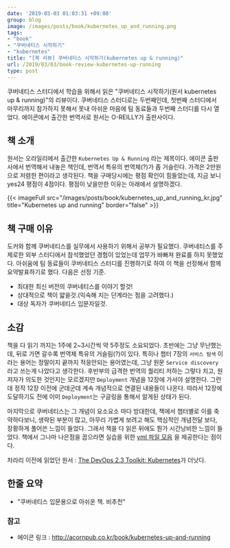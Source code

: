 ```yaml
---
date: '2019-03-03 01:03:31 +09:00'
group: blog
image: /images/posts/book/kubernetes_up_and_running.png
tags:
- "book"
- "쿠버네티스 시작하기"
- "kubernetes"
title: "[북 리뷰] 쿠버네티스 시작하기(kubernetes up & running)"
url: /2019/03/03/book-review-kubernetes-up-running
type: post
---
```


쿠버네티스 스터디에서 학습을 위해서 읽은 "쿠버네티스 시작하기(원서 kubernetes up & running)"의 리뷰이다. 쿠버네티스 스터디로는 두번째인데, 첫번째 스터디에서 마무리까지 참가하지 못해서
못내 아쉬운 마음에 팀 동료들과 두번째 스터디를 다시 열었다. 에이콘에서 출간한 번역서로 원서는 O-REILLY가 출판사이다.

<!--more-->

## 책 소개

원서는 오라일리에서 출간한 `Kubernetes Up & Running` 라는 제목이다. 에이콘 출판사에서 번역해서 내놓은 책인데, 번역서 특유의 번역체(?)가 좀 거슬린다.
가격은 2만원으로 저렴한 편이라고 생각된다. 책을 구매당시에는 평점 확인이 힘들었는데, 지금 보니 yes24 평점이 4점이다. 평점이 낮을만한 이유는 아래에서 설명하겠다.

{{< imageFull src="/images/posts/book/kubernetes_up_and_running_kr.jpg" title="Kubernetes up and running" border="false" >}}

## 책 구매 이유

도커와 함께 쿠버네티스를 실무에서 사용하기 위해서 공부가 필요했다. 쿠버네티스를 주제로한 외부 스터디에서 참석했었던 경험이 있었는데 업무가 바빠져 완료를 하지 못했었다.
아쉬움에 팀 동료들이 쿠버네티스 스터디를 진행하기로 하여 이 책을 선정해서 함께 요약발표하기로 했다.
다음은 선정 기준.

- 최대한 최신 버전의 쿠버네티스를 이야기 할것!
- 상대적으로 책이 얇을것.(익숙해 지는 단계라는 점을 고려했다.)
- 대상 독자가 쿠버네티스 입문자일것.

## 소감

책을 다 읽기 까지는 1주에 2~3시간씩 약 5주정도 소요되었다. 초반에는 그냥 무난했는데, 뒤로 가면 갈수록 번역체 특유의 거슬림(?)이 있다.
특히나 챕터 7장의 `서비스 탐색` 이라는 용어는 정말이지 끝까지 적응안되는 용어였는데, 그냥 원문 `Service discovery` 라고 쓰는게 나았다고 생각한다.
후반부의 급격한 번역의 퀄리티 저하는 그렇다 치고, 원저자가 의도한 것인지는 모르겠지만
`Deployment` 개념을 12장에 가서야 설명한다. 그런데 정작 12장 이전에 군데군데 계속 개념적으로 연결된 내용들이 나온다.
따라서 12장에 도달하기도 전에 이미 `Deployment`는 구글링을 통해서 알게된 상태가 된다.


마지막으로 쿠버네티스는 그 개념이 요소요소 마다 방대한데, 책에서 챕터별로 이를 축약하다보니, 생략된 부분이 많고, 아무리 가볍게 보려고 해도
핵심적인 개념전달 보다, 장황하게 풀어쓴 느낌이 들었다. 그래서 책을 다 읽은 뒤에도 뭔가 시간낭비한 느낌이 들었다. 책에서 그나마 나은점을 꼽으라면
실습을 위한 [yml 파일 모음](http://acornpub.co.kr/download/kubernetes-up-and-running) 을 제공한다는 점이다.

차라리 이전에 읽었던 원서 : [The DevOps 2.3 Toolkit: Kubernetes](https://leanpub.com/the-devops-2-3-toolkit)가 더낫다.

## 한줄 요약

* "쿠버네티스 입문용으로 아쉬운 책. 비추천"

### 참고
 * 에이콘 링크 : http://acornpub.co.kr/book/kubernetes-up-and-running


